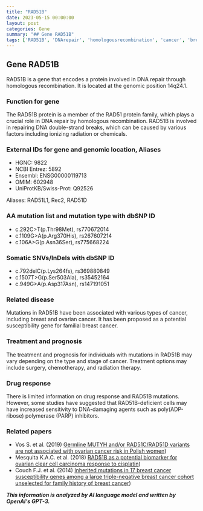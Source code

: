 ```yaml
---
title: "RAD51B"
date: 2023-05-15 00:00:00
layout: post
categories: Gene
summary: "## Gene RAD51B"
tags: ['RAD51B', 'DNArepair', 'homologousrecombination', 'cancer', 'breastcancer', 'ovariancancer', 'PARPinhibitors', 'geneticmutations']
---
```


## Gene RAD51B

RAD51B is a gene that encodes a protein involved in DNA repair through homologous recombination. It is located at the genomic position 14q24.1.

### Function for gene

The RAD51B protein is a member of the RAD51 protein family, which plays a crucial role in DNA repair by homologous recombination. RAD51B is involved in repairing DNA double-strand breaks, which can be caused by various factors including ionizing radiation or chemicals. 

### External IDs for gene and genomic location, Aliases
- HGNC: 9822
- NCBI Entrez: 5892
- Ensembl: ENSG00000119713
- OMIM: 602948
- UniProtKB/Swiss-Prot: Q92526

Aliases: RAD51L1, Rec2, RAD51D

### AA mutation list and mutation type with dbSNP ID

- c.292C>T(p.Thr98Met), rs770672014
- c.1109G>A(p.Arg370His), rs267607214
- c.106A>G(p.Asn36Ser), rs775668224

### Somatic SNVs/InDels with dbSNP ID

- c.792delC(p.Lys264fs), rs369880849
- c.1507T>G(p.Ser503Ala), rs35452164
- c.949G>A(p.Asp317Asn), rs147191051

### Related disease

Mutations in RAD51B have been associated with various types of cancer, including breast and ovarian cancer. It has been proposed as a potential susceptibility gene for familial breast cancer.

### Treatment and prognosis

The treatment and prognosis for individuals with mutations in RAD51B may vary depending on the type and stage of cancer. Treatment options may include surgery, chemotherapy, and radiation therapy.

### Drug response

There is limited information on drug response and RAD51B mutations. However, some studies have suggested that RAD51B-deficient cells may have increased sensitivity to DNA-damaging agents such as poly(ADP-ribose) polymerase (PARP) inhibitors.

### Related papers

- Vos S. et al. (2019) [Germline MUTYH and/or RAD51C/RAD51D variants are not associated with ovarian cancer risk in Polish women](https://doi.org/10.1002/mgg3.758))
- Mesquita K.A.C. et al. (2018) [RAD51B as a potential biomarker for ovarian clear cell carcinoma response to cisplatin](https://doi.org/10.1111/1759-7714.12610))
- Couch F.J. et al. (2014) [Inherited mutations in 17 breast cancer susceptibility genes among a large triple-negative breast cancer cohort unselected for family history of breast cancer](https://doi.org/10.1186/2049-0414-6-39))

**_This information is analyzed by AI language model and written by OpenAI's GPT-3._**